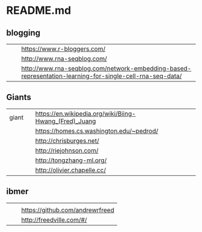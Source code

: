 # README.md




## blogging

| | | |
|-|-|-|
| | | https://www.r-bloggers.com/|
| | | http://www.rna-seqblog.com/ |
| | | http://www.rna-seqblog.com/network-embedding-based-representation-learning-for-single-cell-rna-seq-data/ |



## Giants

| | | |
|-|-|-|
| giant | | https://en.wikipedia.org/wiki/Biing-Hwang_(Fred)_Juang |
| | | https://homes.cs.washington.edu/~pedrod/ |
| | | http://chrisburges.net/ |
| | | http://riejohnson.com/ |
| | | http://tongzhang-ml.org/ |
| | | http://olivier.chapelle.cc/ | 


## ibmer

| | | |
|-|-|-|
| | | |
| | | https://github.com/andrewrfreed |
| | | http://freedville.com/#/ |
